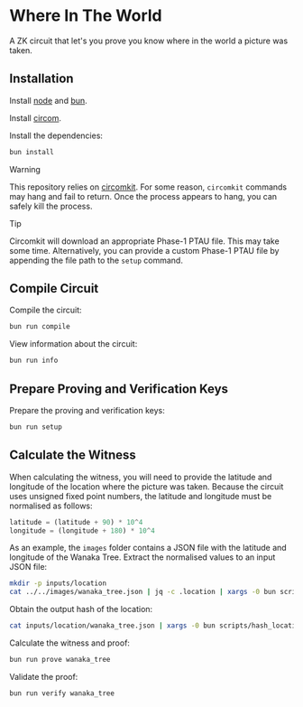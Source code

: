 # Where In The World

A ZK circuit that let's you prove you know where in the world a picture was taken.

## Installation

Install [node](https://nodejs.org/en/download) and [bun](https://bun.sh/docs/installation).

Install [circom](https://docs.circom.io/getting-started/installation/).

Install the dependencies:

```bash
bun install
```

> [!WARNING]
> This repository relies on [circomkit](https://github.com/erhant/circomkit).
> For some reason, `circomkit` commands may hang and fail to return. Once the process appears to hang, you can safely kill the process.

> [!TIP]
> Circomkit will download an appropriate Phase-1 PTAU file. This may take some time.
> Alternatively, you can provide a custom Phase-1 PTAU file by appending the file path to the `setup` command.

## Compile Circuit

Compile the circuit:

```bash
bun run compile
```

View information about the circuit:

```bash
bun run info
```

## Prepare Proving and Verification Keys

Prepare the proving and verification keys:

```bash
bun run setup
```

## Calculate the Witness

When calculating the witness, you will need to provide the latitude and longitude of the location where the picture was taken.
Because the circuit uses unsigned fixed point numbers, the latitude and longitude must be normalised as follows:

```js
latitude = (latitude + 90) * 10^4
longitude = (longitude + 180) * 10^4
```

As an example, the `images` folder contains a JSON file with the latitude and longitude of the Wanaka Tree. Extract the normalised values to an input JSON file:

```bash
mkdir -p inputs/location
cat ../../images/wanaka_tree.json | jq -c .location | xargs -0 bun scripts/normalize_location.ts > inputs/location/wanaka_tree.json
```

Obtain the output hash of the location:

```bash
cat inputs/location/wanaka_tree.json | xargs -0 bun scripts/hash_location.ts
```

Calculate the witness and proof:

```bash
bun run prove wanaka_tree
```

Validate the proof:

```bash
bun run verify wanaka_tree
```
